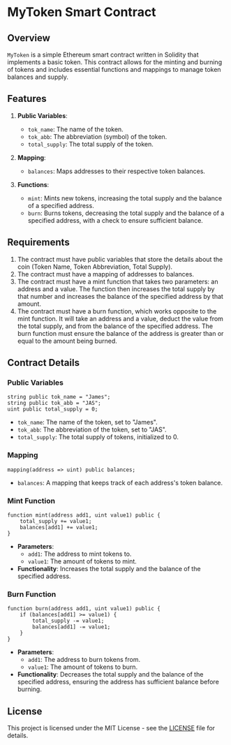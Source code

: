 # MyToken Smart Contract

## Overview

`MyToken` is a simple Ethereum smart contract written in Solidity that implements a basic token. This contract allows for the minting and burning of tokens and includes essential functions and mappings to manage token balances and supply.

## Features

1. **Public Variables**:
   - `tok_name`: The name of the token.
   - `tok_abb`: The abbreviation (symbol) of the token.
   - `total_supply`: The total supply of the token.

2. **Mapping**:
   - `balances`: Maps addresses to their respective token balances.

3. **Functions**:
   - `mint`: Mints new tokens, increasing the total supply and the balance of a specified address.
   - `burn`: Burns tokens, decreasing the total supply and the balance of a specified address, with a check to ensure sufficient balance.

## Requirements

1. The contract must have public variables that store the details about the coin (Token Name, Token Abbreviation, Total Supply).
2. The contract must have a mapping of addresses to balances.
3. The contract must have a mint function that takes two parameters: an address and a value. The function then increases the total supply by that number and increases the balance of the specified address by that amount.
4. The contract must have a burn function, which works opposite to the mint function. It will take an address and a value, deduct the value from the total supply, and from the balance of the specified address. The burn function must ensure the balance of the address is greater than or equal to the amount being burned.

## Contract Details

### Public Variables

```solidity
string public tok_name = "James";
string public tok_abb = "JAS";
uint public total_supply = 0;
```

- `tok_name`: The name of the token, set to "James".
- `tok_abb`: The abbreviation of the token, set to "JAS".
- `total_supply`: The total supply of tokens, initialized to 0.

### Mapping

```solidity
mapping(address => uint) public balances;
```

- `balances`: A mapping that keeps track of each address's token balance.

### Mint Function

```solidity
function mint(address add1, uint value1) public {
    total_supply += value1;
    balances[add1] += value1;
}
```

- **Parameters**: 
  - `add1`: The address to mint tokens to.
  - `value1`: The amount of tokens to mint.
- **Functionality**: Increases the total supply and the balance of the specified address.

### Burn Function

```solidity
function burn(address add1, uint value1) public {
    if (balances[add1] >= value1) {
        total_supply -= value1;
        balances[add1] -= value1;
    }
}
```

- **Parameters**: 
  - `add1`: The address to burn tokens from.
  - `value1`: The amount of tokens to burn.
- **Functionality**: Decreases the total supply and the balance of the specified address, ensuring the address has sufficient balance before burning.

## License

This project is licensed under the MIT License - see the [LICENSE](LICENSE) file for details.
